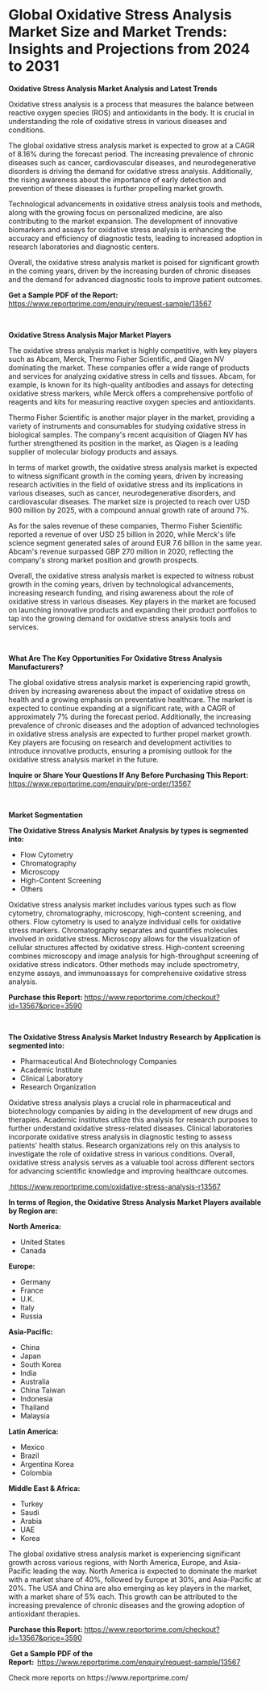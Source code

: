 <p><h1>Global Oxidative Stress Analysis Market Size and Market Trends: Insights and Projections from 2024 to 2031</h1></p><p><strong>Oxidative Stress Analysis Market Analysis and Latest Trends</strong></p>
<p><p>Oxidative stress analysis is a process that measures the balance between reactive oxygen species (ROS) and antioxidants in the body. It is crucial in understanding the role of oxidative stress in various diseases and conditions.</p><p>The global oxidative stress analysis market is expected to grow at a CAGR of 8.16% during the forecast period. The increasing prevalence of chronic diseases such as cancer, cardiovascular diseases, and neurodegenerative disorders is driving the demand for oxidative stress analysis. Additionally, the rising awareness about the importance of early detection and prevention of these diseases is further propelling market growth.</p><p>Technological advancements in oxidative stress analysis tools and methods, along with the growing focus on personalized medicine, are also contributing to the market expansion. The development of innovative biomarkers and assays for oxidative stress analysis is enhancing the accuracy and efficiency of diagnostic tests, leading to increased adoption in research laboratories and diagnostic centers.</p><p>Overall, the oxidative stress analysis market is poised for significant growth in the coming years, driven by the increasing burden of chronic diseases and the demand for advanced diagnostic tools to improve patient outcomes.</p></p>
<p><strong>Get a Sample PDF of the Report:&nbsp;</strong> <a href="https://www.reportprime.com/enquiry/request-sample/13567">https://www.reportprime.com/enquiry/request-sample/13567</a></p>
<p>&nbsp;</p>
<p><strong>Oxidative Stress Analysis Major Market Players</strong></p>
<p><p>The oxidative stress analysis market is highly competitive, with key players such as Abcam, Merck, Thermo Fisher Scientific, and Qiagen NV dominating the market. These companies offer a wide range of products and services for analyzing oxidative stress in cells and tissues. Abcam, for example, is known for its high-quality antibodies and assays for detecting oxidative stress markers, while Merck offers a comprehensive portfolio of reagents and kits for measuring reactive oxygen species and antioxidants.</p><p>Thermo Fisher Scientific is another major player in the market, providing a variety of instruments and consumables for studying oxidative stress in biological samples. The company's recent acquisition of Qiagen NV has further strengthened its position in the market, as Qiagen is a leading supplier of molecular biology products and assays.</p><p>In terms of market growth, the oxidative stress analysis market is expected to witness significant growth in the coming years, driven by increasing research activities in the field of oxidative stress and its implications in various diseases, such as cancer, neurodegenerative disorders, and cardiovascular diseases. The market size is projected to reach over USD 900 million by 2025, with a compound annual growth rate of around 7%.</p><p>As for the sales revenue of these companies, Thermo Fisher Scientific reported a revenue of over USD 25 billion in 2020, while Merck's life science segment generated sales of around EUR 7.6 billion in the same year. Abcam's revenue surpassed GBP 270 million in 2020, reflecting the company's strong market position and growth prospects.</p><p>Overall, the oxidative stress analysis market is expected to witness robust growth in the coming years, driven by technological advancements, increasing research funding, and rising awareness about the role of oxidative stress in various diseases. Key players in the market are focused on launching innovative products and expanding their product portfolios to tap into the growing demand for oxidative stress analysis tools and services.</p></p>
<p>&nbsp;</p>
<p><strong>What Are The Key Opportunities For Oxidative Stress Analysis Manufacturers?</strong></p>
<p><p>The global oxidative stress analysis market is experiencing rapid growth, driven by increasing awareness about the impact of oxidative stress on health and a growing emphasis on preventative healthcare. The market is expected to continue expanding at a significant rate, with a CAGR of approximately 7% during the forecast period. Additionally, the increasing prevalence of chronic diseases and the adoption of advanced technologies in oxidative stress analysis are expected to further propel market growth. Key players are focusing on research and development activities to introduce innovative products, ensuring a promising outlook for the oxidative stress analysis market in the future.</p></p>
<p><strong>Inquire or Share Your Questions If Any Before Purchasing This Report:</strong> <a href="https://www.reportprime.com/enquiry/pre-order/13567">https://www.reportprime.com/enquiry/pre-order/13567</a></p>
<p>&nbsp;</p>
<p><strong>Market Segmentation</strong></p>
<p><strong>The Oxidative Stress Analysis Market Analysis by types is segmented into:</strong></p>
<p><ul><li>Flow Cytometry</li><li>Chromatography</li><li>Microscopy</li><li>High-Content Screening</li><li>Others</li></ul></p>
<p><p>Oxidative stress analysis market includes various types such as flow cytometry, chromatography, microscopy, high-content screening, and others. Flow cytometry is used to analyze individual cells for oxidative stress markers. Chromatography separates and quantifies molecules involved in oxidative stress. Microscopy allows for the visualization of cellular structures affected by oxidative stress. High-content screening combines microscopy and image analysis for high-throughput screening of oxidative stress indicators. Other methods may include spectrometry, enzyme assays, and immunoassays for comprehensive oxidative stress analysis.</p></p>
<p><strong>Purchase this Report:&nbsp;</strong><a href="https://www.reportprime.com/checkout?id=13567&price=3590">https://www.reportprime.com/checkout?id=13567&price=3590</a></p>
<p>&nbsp;</p>
<p><strong>The Oxidative Stress Analysis Market Industry Research by Application is segmented into:</strong></p>
<p><ul><li>Pharmaceutical And Biotechnology Companies</li><li>Academic Institute</li><li>Clinical Laboratory</li><li>Research Organization</li></ul></p>
<p><p>Oxidative stress analysis plays a crucial role in pharmaceutical and biotechnology companies by aiding in the development of new drugs and therapies. Academic institutes utilize this analysis for research purposes to further understand oxidative stress-related diseases. Clinical laboratories incorporate oxidative stress analysis in diagnostic testing to assess patients' health status. Research organizations rely on this analysis to investigate the role of oxidative stress in various conditions. Overall, oxidative stress analysis serves as a valuable tool across different sectors for advancing scientific knowledge and improving healthcare outcomes.</p></p>
<p><a href="https://www.reportprime.com/oxidative-stress-analysis-r13567">&nbsp;https://www.reportprime.com/oxidative-stress-analysis-r13567</a></p>
<p><strong>In terms of Region, the Oxidative Stress Analysis Market Players available by Region are:</strong></p>
<p>
    <p> <strong> North America: </strong>
        <ul>
            <li>United States</li>
            <li>Canada</li>
        </ul>
        </p> 
    <p> <strong> Europe: </strong>
        <ul>
            <li>Germany</li>
            <li>France</li>
            <li>U.K.</li>
            <li>Italy</li>
            <li>Russia</li>
        </ul>
        </p> 
    <p> <strong> Asia-Pacific: </strong>
        <ul>
            <li>China</li>
            <li>Japan</li>
            <li>South Korea</li>
            <li>India</li>
            <li>Australia</li>
            <li>China Taiwan</li>
            <li>Indonesia</li>
            <li>Thailand</li>
            <li>Malaysia</li>
        </ul>
        </p> 
    <p> <strong> Latin America: </strong>
        <ul>
            <li>Mexico</li>
            <li>Brazil</li>
            <li>Argentina Korea</li>
            <li>Colombia</li>
        </ul>
        </p> 
    <p> <strong> Middle East & Africa: </strong>
        <ul>
            <li>Turkey</li>
            <li>Saudi</li>
            <li>Arabia</li>
            <li>UAE</li>
            <li>Korea</li>
        </ul>
    </p>
    </p>
<p><p>The global oxidative stress analysis market is experiencing significant growth across various regions, with North America, Europe, and Asia-Pacific leading the way. North America is expected to dominate the market with a market share of 40%, followed by Europe at 30%, and Asia-Pacific at 20%. The USA and China are also emerging as key players in the market, with a market share of 5% each. This growth can be attributed to the increasing prevalence of chronic diseases and the growing adoption of antioxidant therapies.</p></p>
<p><strong>Purchase this Report: </strong><a href="https://www.reportprime.com/checkout?id=13567&price=3590">https://www.reportprime.com/checkout?id=13567&price=3590</a></p>
<p>&nbsp;<strong>Get a Sample PDF of the Report:&nbsp;&nbsp;</strong><a href="https://www.reportprime.com/enquiry/request-sample/13567">https://www.reportprime.com/enquiry/request-sample/13567</a></p>
<p><strong></strong></p>
<p>Check more reports on https://www.reportprime.com/</p>